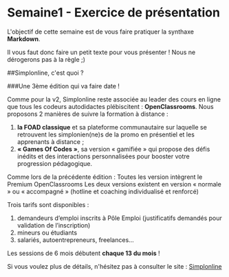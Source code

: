 # Semaine1 - Exercice de présentation

L'objectif de cette semaine est de vous faire pratiquer la synthaxe __Markdown__.

Il vous faut donc faire un petit texte pour vous présenter ! Nous ne dérogerons pas à la règle ;)

##Simplonline, c'est quoi ?

###Une 3ème édition qui va faire date !

Comme pour la v2, Simplonline reste associée au leader des cours en ligne que tous les codeurs autodidactes plébiscitent : __OpenClassrooms__.
Nous proposons 2 manières de suivre la formation à distance : 
1. __la FOAD classique__ et sa plateforme communautaire sur laquelle se retrouvent les simplonien(ne)s de la promo en présentiel et les apprenants à distance ;
2. __« Games Of Codes »__, sa version « gamifiée » qui propose des défis inédits et des interactions personnalisées pour booster votre progression pédagogique. 

Comme lors de la précédente édition :
Toutes les version intègrent le Premium OpenClassrooms
Les deux versions existent en version « normale » ou « accompagné » (hotline et coaching individualisé et renforcé)

Trois tarifs sont disponibles : 
1. demandeurs d’emploi inscrits à Pôle Emploi (justificatifs demandés pour validation de l’inscription)
2. mineurs ou étudiants 
3. salariés, autoentrepreneurs, freelances…

Les sessions de 6 mois débutent __chaque 13 du mois__ !

Si vous voulez plus de détails, n'hésitez pas à consulter le site : [Simplonline](http://simplon.co/simplonline-la-formation-a-distance/)

